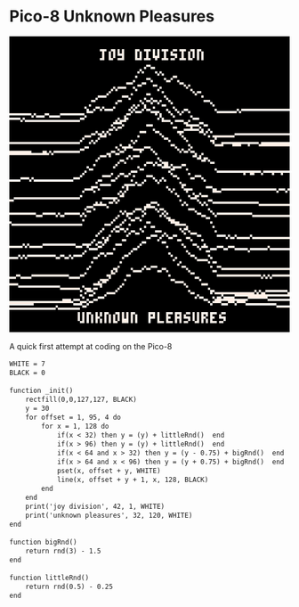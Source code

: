 # Pico-8 Unknown Pleasures

![Pico-8 Unknown Pleasures Image](screenshot1.png)

A quick first attempt at coding on the Pico-8

```
WHITE = 7
BLACK = 0

function _init()
	rectfill(0,0,127,127, BLACK)
	y = 30
	for offset = 1, 95, 4 do
		for x = 1, 128 do
			if(x < 32) then y = (y) + littleRnd()  end
		    if(x > 96) then y = (y) + littleRnd()  end
			if(x < 64 and x > 32) then y = (y - 0.75) + bigRnd()  end
			if(x > 64 and x < 96) then y = (y + 0.75) + bigRnd()  end
			pset(x, offset + y, WHITE)
			line(x, offset + y + 1, x, 128, BLACK)
		end
	end
	print('joy division', 42, 1, WHITE)
	print('unknown pleasures', 32, 120, WHITE)
end

function bigRnd()
	return rnd(3) - 1.5
end

function littleRnd()
	return rnd(0.5) - 0.25
end

```
